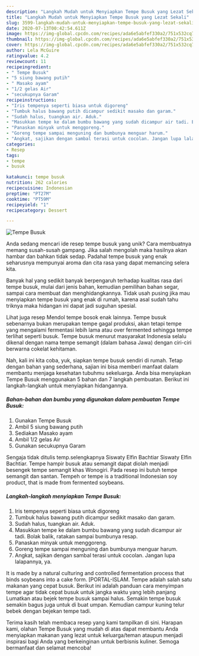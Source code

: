 ```yaml
---
description: "Langkah Mudah untuk Menyiapkan Tempe Busuk yang Lezat Sekali"
title: "Langkah Mudah untuk Menyiapkan Tempe Busuk yang Lezat Sekali"
slug: 3599-langkah-mudah-untuk-menyiapkan-tempe-busuk-yang-lezat-sekali
date: 2020-07-13T00:42:54.611Z
image: https://img-global.cpcdn.com/recipes/ada6e5abfef330a2/751x532cq70/tempe-busuk-foto-resep-utama.jpg
thumbnail: https://img-global.cpcdn.com/recipes/ada6e5abfef330a2/751x532cq70/tempe-busuk-foto-resep-utama.jpg
cover: https://img-global.cpcdn.com/recipes/ada6e5abfef330a2/751x532cq70/tempe-busuk-foto-resep-utama.jpg
author: Lela McGuire
ratingvalue: 4.2
reviewcount: 11
recipeingredient:
- " Tempe Busuk"
- "5 siung bawang putih"
- " Masako ayam"
- "1/2 gelas Air"
- "secukupnya Garam"
recipeinstructions:
- "Iris tempenya seperti biasa untuk digoreng"
- "Tumbuk halus bawang putih dicampur sedikit masako dan garam."
- "Sudah halus, tuangkan air. Aduk."
- "Masukkan tempe ke dalam bumbu bawang yang sudah dicampur air tadi. Bolak balik, ratakan sampai bumbunya resap."
- "Panaskan minyak untuk menggoreng."
- "Goreng tempe sampai menguning dan bumbunya menguar harum."
- "Angkat, sajikan dengan sambal terasi untuk cocolan. Jangan lupa lalapannya, ya."
categories:
- Resep
tags:
- tempe
- busuk

katakunci: tempe busuk 
nutrition: 262 calories
recipecuisine: Indonesian
preptime: "PT27M"
cooktime: "PT59M"
recipeyield: "1"
recipecategory: Dessert

---
```



![Tempe Busuk](https://img-global.cpcdn.com/recipes/ada6e5abfef330a2/751x532cq70/tempe-busuk-foto-resep-utama.jpg)

Anda sedang mencari ide resep tempe busuk yang unik? Cara membuatnya memang susah-susah gampang. Jika salah mengolah maka hasilnya akan hambar dan bahkan tidak sedap. Padahal tempe busuk yang enak seharusnya mempunyai aroma dan cita rasa yang dapat memancing selera kita.

Banyak hal yang sedikit banyak berpengaruh terhadap kualitas rasa dari tempe busuk, mulai dari jenis bahan, kemudian pemilihan bahan segar, sampai cara membuat dan menghidangkannya. Tidak usah pusing jika mau menyiapkan tempe busuk yang enak di rumah, karena asal sudah tahu triknya maka hidangan ini dapat jadi suguhan spesial.

Lihat juga resep Mendol tempe bosok enak lainnya. Tempe busuk sebenarnya bukan merupakan tempe gagal produksi, akan tetapi tempe yang mengalami fermentasi lebih lama atau over fermented sehingga tempe terlihat seperti busuk. Tempe busuk menurut masyarakat Indonesia selalu dikenal dengan nama tempe semangit (dalam bahasa Jawa) dengan ciri-ciri berwarna cokelat kehitaman.


Nah, kali ini kita coba, yuk, siapkan tempe busuk sendiri di rumah. Tetap dengan bahan yang sederhana, sajian ini bisa memberi manfaat dalam membantu menjaga kesehatan tubuhmu sekeluarga. Anda bisa menyiapkan Tempe Busuk menggunakan 5 bahan dan 7 langkah pembuatan. Berikut ini langkah-langkah untuk menyiapkan hidangannya.

<!--inarticleads1-->

##### Bahan-bahan dan bumbu yang digunakan dalam pembuatan Tempe Busuk:

1. Gunakan  Tempe Busuk
1. Ambil 5 siung bawang putih
1. Sediakan  Masako ayam
1. Ambil 1/2 gelas Air
1. Gunakan secukupnya Garam


Sengaja tidak ditulis temp.selengkapnya Siswaty Elfin Bachtiar Siswaty Elfin Bachtiar. Tempe hampir busuk atau semangit dapat diolah menjadi besengek tempe semangit khas Wonogiri. Pada resep ini butuh tempe semangit dan santan. Tempeh or tempe is a traditional Indonesian soy product, that is made from fermented soybeans. 

<!--inarticleads2-->

##### Langkah-langkah menyiapkan Tempe Busuk:

1. Iris tempenya seperti biasa untuk digoreng
1. Tumbuk halus bawang putih dicampur sedikit masako dan garam.
1. Sudah halus, tuangkan air. Aduk.
1. Masukkan tempe ke dalam bumbu bawang yang sudah dicampur air tadi. Bolak balik, ratakan sampai bumbunya resap.
1. Panaskan minyak untuk menggoreng.
1. Goreng tempe sampai menguning dan bumbunya menguar harum.
1. Angkat, sajikan dengan sambal terasi untuk cocolan. Jangan lupa lalapannya, ya.


It is made by a natural culturing and controlled fermentation process that binds soybeans into a cake form. [PORTAL-ISLAM. Tempe adalah salah satu makanan yang cepat busuk. Berikut ini adalah panduan cara menyimpan tempe agar tidak cepat busuk untuk jangka waktu yang lebih panjang Lumatkan atau bejek tempe busuk sampai halus. Semakin tempe busuk semakin bagus juga untuk di buat umpan. Kemudian campur kuning telur bebek dengan bejekan tempe tadi. 

Terima kasih telah membaca resep yang kami tampilkan di sini. Harapan kami, olahan Tempe Busuk yang mudah di atas dapat membantu Anda menyiapkan makanan yang lezat untuk keluarga/teman ataupun menjadi inspirasi bagi Anda yang berkeinginan untuk berbisnis kuliner. Semoga bermanfaat dan selamat mencoba!

